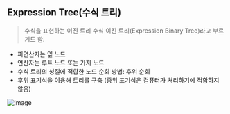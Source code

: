 ## Expression Tree(수식 트리)
> 수식을 표현하는 이진 트리
> 수식 이진 트리(Expression Binary Tree)라고 부르기도 함.

* 피연산자는 잎 노드
* 연산자는 루트 노드 또는 가지 노드
* 수식 트리의 성질에 적합한 노드 순회 방법: 후위 순회
* 후위 표기식을 이용해 트리를 구축 (중위 표기식은 컴퓨터가 처리하기에 적합하지 않음)

![image](https://user-images.githubusercontent.com/22133824/144508759-ae745a1c-6f92-4537-a854-e34280ae3ccd.png)
